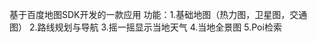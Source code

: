 基于百度地图SDK开发的一款应用
功能：1.基础地图（热力图，卫星图，交通图）
      2.路线规划与导航
      3.摇一摇显示当地天气
      4.当地全景图
      5.Poi检索
